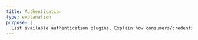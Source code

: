 ```yaml
---
title: Authentication
type: explanation
purpose: |
  List available authentication plugins. Explain how consumers/credentials work. Mention how to apply multiple auth plugins with anonymous consumers.
---
```

